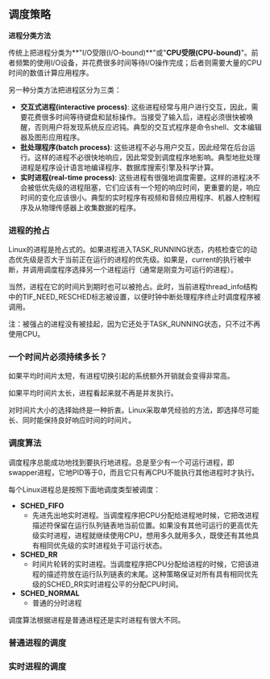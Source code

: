 ## 调度策略

**进程分类方法**

传统上把进程分类为**"I/O受限(I/O-bound)**"或"**CPU受限(CPU-bound)**"。前者频繁的使用I/O设备，并花费很多时间等待I/O操作完成；后者则需要大量的CPU时间的数值计算应用程序。

另一种分类方法把进程区分为三类：
- **交互式进程(interactive process)**: 这些进程经常与用户进行交互，因此，需要花费很多时间等待键盘和鼠标操作。当接受了输入后，进程必须很快被唤醒，否则用户将发现系统反应迟钝。典型的交互式程序是命令shell、文本编辑器及图形应用程序。
- **批处理程序(batch process)**: 这些进程不必与用户交互，因此经常在后台运行。这样的进程不必很快地响应，因此常受到调度程序地影响。典型地批处理进程是程序设计语言地编译程序、数据库搜索引擎及科学计算。
- **实时进程(real-time process)**: 这些进程有很强地调度需要。这样的进程决不会被低优先级的进程阻塞，它们应该有一个短的响应时间，更重要的是，响应时间的变化应该很小。典型的实时程序有视频和音频应用程序、机器人控制程序及从物理传感器上收集数据的程序。

### 进程的抢占

Linux的进程是抢占式的。如果进程进入TASK_RUNNING状态，内核检查它的动态优先级是否大于当前正在运行的进程的优先级。如果是，current的执行被中断，并调用调度程序选择另一个进程运行（通常是刚变为可运行的进程）。

当然，进程在它的时间片到期时也可以被抢占。此时，当前进程thread_info结构中的TIF_NEED_RESCHED标志被设置，以便时钟中断处理程序终止时调度程序被调用。

注：被强占的进程没有被挂起，因为它还处于TASK_RUNNING状态，只不过不再使用CPU。

### 一个时间片必须持续多长？

如果平均时间片太短，有进程切换引起的系统额外开销就会变得非常高。

如果平均时间片太长，进程看起来就不再是并发执行。

对时间片大小的选择始终是一种折衷。Linux采取单凭经验的方法，即选择尽可能长、同时能保持良好响应时间的时间片。

### 调度算法

调度程序总能成功地找到要执行地进程。总是至少有一个可运行进程，即swapper进程，它地PID等于0，而且它只有再CPU不能执行其他进程时才执行。

每个Linux进程总是按照下面地调度类型被调度：

- **SCHED_FIFO**
  - 先进先出地实时进程。当调度程序把CPU分配给进程地时候，它把改进程描述符保留在运行队列链表地当前位置。如果没有其他可运行的更高优先级实时进程，进程就继续使用CPU，想用多久就用多久，既使还有其他具有相同优先级的实时进程处于可运行状态。
- **SCHED_RR**
  - 时间片轮转的实时进程。当调度程序把CPU分配给进程的时候，它把该进程的描述符放在运行队列链表的末尾。这种策略保证对所有具有相同优先级的SCHED_RR实时进程公平的分配CPU时间。
- **SCHED_NORMAL**
  - 普通的分时进程

调度算法根据进程是普通进程还是实时进程有很大不同。

### 普通进程的调度



### 实时进程的调度


